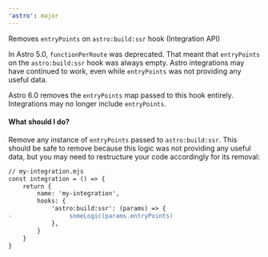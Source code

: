 ```yaml
---
'astro': major
---
```


Removes `entryPoints` on `astro:build:ssr` hook (Integration API)

In Astro 5.0, `functionPerRoute` was deprecated. That meant that `entryPoints` on the `astro:build:ssr` hook was always empty. Astro integrations may have continued to work, even while `entryPoints` was not providing any useful data.

Astro 6.0 removes the `entryPoints` map passed to this hook entirely. Integrations may no longer include `entryPoints`.

#### What should I do?

Remove any instance of `entryPoints` passed to `astro:build:ssr`. This should be safe to remove because this logic was not providing any useful data, but you may need to restructure your code accordingly for its removal:

```diff
// my-integration.mjs
const integration = () => {
    return {
        name: 'my-integration',
        hooks: {
            'astro:build:ssr': (params) => {
-                someLogic(params.entryPoints)
            },
        }
    }
}
```
